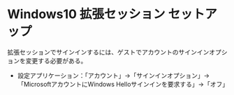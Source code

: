 # Windows10 拡張セッション セットアップ

拡張セッションでサインインするには、ゲストでアカウントのサインインオプションを変更する必要がある。

- 設定アプリケーション：「アカウント」→「サインインオプション」→「MicrosoftアカウントにWindows Helloサインインを要求する」→「オフ」
